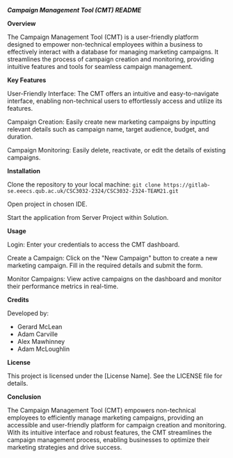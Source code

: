 _**Campaign Management Tool (CMT) README**_

**Overview**

The Campaign Management Tool (CMT) is a user-friendly platform designed to empower non-technical employees within a business to effectively interact with a database for managing marketing campaigns. It streamlines the process of campaign creation and monitoring, providing intuitive features and tools for seamless campaign management.

**Key Features**

User-Friendly Interface: The CMT offers an intuitive and easy-to-navigate interface, enabling non-technical users to effortlessly access and utilize its features.

Campaign Creation: Easily create new marketing campaigns by inputting relevant details such as campaign name, target audience, budget, and duration.

Campaign Monitoring: Easily delete, reactivate, or edit the details of existing campaigns.

**Installation**

Clone the repository to your local machine:
`git clone https://gitlab-se.eeecs.qub.ac.uk/CSC3032-2324/CSC3032-2324-TEAM21.git`

Open project in chosen IDE.

Start the application from Server Project within Solution.

**Usage**

Login: Enter your credentials to access the CMT dashboard.

Create a Campaign: Click on the "New Campaign" button to create a new marketing campaign. Fill in the required details and submit the form.

Monitor Campaigns: View active campaigns on the dashboard and monitor their performance metrics in real-time.

**Credits**

Developed by:
- Gerard McLean
- Adam Carville
- Alex Mawhinney
- Adam McLoughlin

**License**

This project is licensed under the [License Name]. See the LICENSE file for details.

**Conclusion**

The Campaign Management Tool (CMT) empowers non-technical employees to efficiently manage marketing campaigns, providing an accessible and user-friendly platform for campaign creation and monitoring. With its intuitive interface and robust features, the CMT streamlines the campaign management process, enabling businesses to optimize their marketing strategies and drive success.
